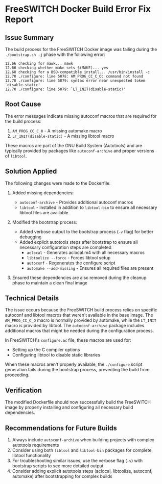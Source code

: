 # FreeSWITCH Docker Build Error Fix Report

## Issue Summary
The build process for the FreeSWITCH Docker image was failing during the `./bootstrap.sh -j` phase with the following error:

```
12.66 checking for mawk... mawk
12.66 checking whether make sets $(MAKE)... yes
12.68 checking for a BSD-compatible install... /usr/bin/install -c
12.70 ./configure: line 5078: AM_PROG_CC_C_O: command not found
12.70 ./configure: line 5079: syntax error near unexpected token `disable-static'
12.70 ./configure: line 5079: `LT_INIT(disable-static)'
```

## Root Cause
The error messages indicate missing autoconf macros that are required for the build process:

1. `AM_PROG_CC_C_O` - A missing automake macro
2. `LT_INIT(disable-static)` - A missing libtool macro

These macros are part of the GNU Build System (Autotools) and are typically provided by packages like `autoconf-archive` and proper versions of `libtool`.

## Solution Applied

The following changes were made to the Dockerfile:

1. Added missing dependencies:
   - `autoconf-archive` - Provides additional autoconf macros
   - `libtool` - Installed in addition to `libtool-bin` to ensure all necessary libtool files are available

2. Modified the bootstrap process:
   - Added verbose output to the bootstrap process (`-v` flag) for better debugging
   - Added explicit autotools steps after bootstrap to ensure all necessary configuration steps are completed:
     - `aclocal` - Generates aclocal.m4 with all necessary macros
     - `libtoolize --force` - Forces libtool setup
     - `autoconf` - Regenerates the configure script
     - `automake --add-missing` - Ensures all required files are present

3. Ensured these dependencies are also removed during the cleanup phase to maintain a clean final image

## Technical Details

The issue occurs because the FreeSWITCH build process relies on specific autoconf and libtool macros that weren't available in the base image. The `AM_PROG_CC_C_O` macro is normally provided by automake, while the `LT_INIT` macro is provided by libtool. The `autoconf-archive` package includes additional macros that might be needed during the configuration process.

In FreeSWITCH's `configure.ac` file, these macros are used for:
- Setting up the C compiler options
- Configuring libtool to disable static libraries

When these macros aren't properly available, the `./configure` script generation fails during the bootstrap process, preventing the build from proceeding.

## Verification
The modified Dockerfile should now successfully build the FreeSWITCH image by properly installing and configuring all necessary build dependencies.

## Recommendations for Future Builds

1. Always include `autoconf-archive` when building projects with complex autotools requirements
2. Consider using both `libtool` and `libtool-bin` packages for complete libtool functionality
3. For troubleshooting similar issues, use the verbose flag (`-v`) with bootstrap scripts to see more detailed output
4. Consider adding explicit autotools steps (aclocal, libtoolize, autoconf, automake) after bootstrapping for complex builds